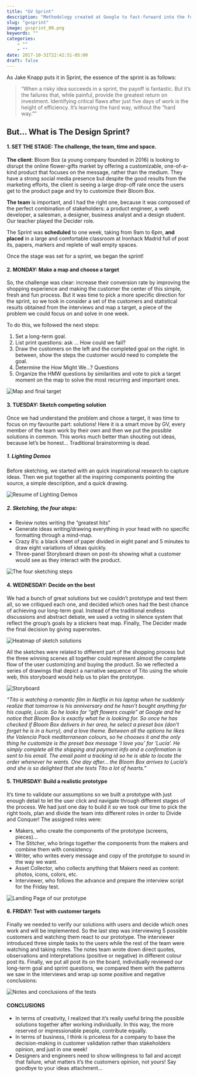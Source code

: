 ```yaml
---
title: "GV Sprint"
description: "Methodology created at Google to fast-forward into the future and see finished product and customer reaction before making any expensive commitments."
slug: "gvsprint"
image: gvsprint_00.png
keywords: ""
categories: 
    - ""
    - ""
date: 2017-10-31T22:42:51-05:00
draft: false
---
```


As Jake Knapp puts it in Sprint, the essence of the sprint is as follows:

> “When a risky idea succeeds in a sprint, the payoff is fantastic. But it’s the failures that, while painful, provide the greatest return on investment. Identifying critical flaws after just five days of work is the height of efficiency. It’s learning the hard way, without the “hard way.””

## But… What is The Design Sprint?

#### 1. SET THE STAGE: The challenge, the team, time and space.
**The client**: Bloom Box (a young company founded in 2016) is looking to disrupt the online flower-gifts market by offering a customizable, one-of-a-kind product that focuses on the message, rather than the medium. They have a strong social media presence but despite the good results from the marketing efforts, the client is seeing a large drop-off rate once the users get to the product page and try to customize their Bloom Box.

**The team** is important, and I had the right one, because it was composed of the perfect combination of stakeholders: a product engineer, a web developer, a salesman, a designer, business analyst and a design student. Our teacher played the Decider role.

The Sprint was **scheduled** to one week, taking from 9am to 6pm, **and placed** in a large and comfortable classroom at Ironhack Madrid full of post its, papers, markers and replete of wall empty spaces.

Once the stage was set for a sprint, we began the sprint!

#### 2. MONDAY: Make a map and choose a target
	
So, the challenge was clear: increase their conversion rate by improving the shopping experience and making the customer the center of this simple, fresh and fun process. 
But it was time to pick a more specific direction for the sprint, so we took in consider a set of the customers and statistical results obtained from the interviews and map a target, a piece of the problem we could focus on and solve in one week.

To do this, we followed the next steps:

1. Set a long-term goal.
2. List print questions: ask … How could we fail?
3. Draw the customers on the left and the completed goal on the right. In between, show the steps the customer would need to complete the goal.
4. Determine the How Might We…? Questions
5. Organize the HMW questions by similarities and vote to pick a target moment on the map to solve the most recurring and important ones.

![Map and final target][1]

#### 3. TUESDAY: Sketch competing solution

Once we had understand the problem and chose a target, it was time to focus on my favourite part: solutions! Here it is a smart move by GV, every member of the team work by their own and then we put the possible solutions in common. This works much better than shouting out ideas, because let’s be honest… Traditional brainstorming is dead.

##### 1. Lighting Demos

Before sketching, we started with an quick inspirational research to capture ideas. Then we put together all the inspiring components pointing the source, a simple description, and a quick drawing.

![Resume of Lighting Demos][2]

##### 2. Sketching, the four steps:

- Review notes writing the “greatest hits”
- Generate ideas writing/drawing everything in your head with no specific formatting through a mind-map.
- Crazy 8’s: a black sheet of paper divided in eight panel and 5 minutes to draw eight variations of ideas quickly.
- Three-panel Storyboard drawn on post-its showing what a customer would see as they interact with the product.

![The four sketching steps][3]

#### 4. WEDNESDAY: Decide on the best

We had a bunch of great solutions but we couldn’t prototype and test them all, so we critiqued each one, and decided which ones had the best chance of achieving our long-term goal. Instead of the traditional endless discussions and abstract debate, we used a voting in silence system that reflect the group’s goals by a stickers heat map. Finally, The Decider made the final decision by giving supervotes.

![Heatmap of sketch solutions][4]

All the sketches were related to different part of the shopping process but the three winning scenes all together could represent almost the complete flow of the user customizing and buying the product. So we reflected a series of drawings that depict a narrative sequence of Tito using the whole web, this storyboard would help us to plan the prototype.

![Storyboard][5]

*“Tito is watching a romantic film in Netflix in his laptop when he suddenly realize that tomorrow is his anniversary and he hasn’t bought anything for his couple, Lucía. So he looks for “gift flowers couple” at Google and he notice that Bloom Box is exactly what he is looking for. So once he has checked if Bloom Box delivers in her area, he select a preset box (don’t forget he is in a hurry), and a love theme. Between all the options he likes the Valencia Pack mediterranean colours, so he chooses it and the only thing he customize is the preset box message ‘I love you’ for ‘Lucía’. He simply complete all the shipping and payment info and a confirmation is sent to his email. The email point a tracking id so he is able to locate the order whenever he wants. One day after… the Bloom Box arrives to Lucía’s and she is so delighted that she texts Tito a lot of hearts.”*

#### 5. THURSDAY: Build a realistic prototype

It’s time to validate our assumptions so we built a prototype with just enough detail to let the user click and navigate through different stages of the process.
We had just one day to build it so we took our time to pick the right tools, plan and divide the team into different roles in order to Divide and Conquer!
The assigned roles were:
- Makers, who create the components of the prototype (screens, pieces)...
- The Stitcher, who brings together the components from the makers and combine them with consistency.
- Writer, who writes every message and copy of the prototype to sound in the way we want.
- Asset Collector, who collects anything that Makers need as content: photos, icons, colors, etc. 
- Interviewer, who follows the advance and prepare the interview script for the Friday test.

![Landing Page of our prototype][6]

#### 6. FRIDAY: Test with customer targets

Finally we needed to verify our solutions with users and decide which ones work and will be implemented. So the last step was interviewing 5 possible customers and watching them react to our prototype. The interviewer introduced three simple tasks to the users while the rest of the team were watching and taking notes. The notes team wrote down direct quotes, observations and interpretations (positive or negative) in different colour post its.
Finally, we put all post its on the board, individually reviewed our long-term goal and sprint questions, we compared them with the patterns we saw in the interviews and wrap up some positive and negative conclusions:

![Notes and conclusions of the tests][7]

#### CONCLUSIONS

- In terms of creativity, I realized that it’s really useful bring the possible solutions together after working individually. In this way, the more reserved or impressionable people, contribute equally.
- In terms of business, I think is priceless for a company to base the decision-making in customer validation rather than stakeholders opinion, and just in one week!
- Designers and engineers need to show willingness to fail and accept that failure, what matters it’s the customers opinion, not yours! Say goodbye to your ideas attachment...

[1]: /img/blogs/gvsprint_01.gif
[2]: /img/blogs/gvsprint_02.jpg
[3]: /img/blogs/gvsprint_03.gif
[4]: /img/blogs/gvsprint_04.jpg
[5]: /img/blogs/gvsprint_05.jpg
[6]: /img/blogs/gvsprint_06.jpeg
[7]: /img/blogs/gvsprint_07.gif